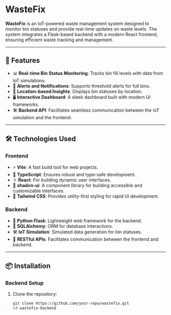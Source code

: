 # WasteFix

**WasteFix** is an IoT-powered waste management system designed to monitor bin statuses and provide real-time updates on waste levels. The system integrates a Flask-based backend with a modern React frontend, ensuring efficient waste tracking and management.

---

## 🚀 Features

- 📊 **Real-time Bin Status Monitoring**: Tracks bin fill levels with data from IoT simulations.
- 🔔 **Alerts and Notifications**: Supports threshold alerts for full bins.
- 📍 **Location-based Insights**: Displays bin statuses by location.
- 🖥️ **Interactive Dashboard**: A sleek dashboard built with modern UI frameworks.
- 🛠️ **Backend API**: Facilitates seamless communication between the IoT simulation and the frontend.

---

## 🛠️ Technologies Used

### **Frontend**
- ⚡ **Vite**: A fast build tool for web projects.
- 📝 **TypeScript**: Ensures robust and type-safe development.
- ⚛️ **React**: For building dynamic user interfaces.
- 🌟 **shadcn-ui**: A component library for building accessible and customizable interfaces.
- 🎨 **Tailwind CSS**: Provides utility-first styling for rapid UI development.

### **Backend**
- 🐍 **Python Flask**: Lightweight web framework for the backend.
- 📂 **SQLAlchemy**: ORM for database interactions.
- 🛠️ **IoT Simulation**: Simulated data generation for bin statuses.
- 📡 **RESTful APIs**: Facilitates communication between the frontend and backend.

---

## 📦 Installation

### **Backend Setup**
1. Clone the repository:
   ```bash
   git clone https://github.com/your-repo/wastefix.git
   cd wastefix-backend

